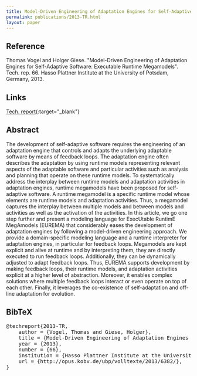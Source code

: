 ```yaml
---
title: Model-Driven Engineering of Adaptation Engines for Self-Adaptive Software -- Executable Runtime Megamodels
permalink: publications/2013-TR.html
layout: paper
---
```


## Reference
Thomas Vogel and Holger Giese. "Model-Driven Engineering of Adaptation Engines for Self-Adaptive Software: Executable Runtime Megamodels". Tech. rep. 66. Hasso Plattner Institute at the University of Potsdam, Germany, 2013.

## Links
[Tech. report](http://opus.kobv.de/ubp/volltexte/2013/6382/){:target="_blank"}

## Abstract
The development of self-adaptive software requires the engineering of an adaptation engine that controls and adapts the underlying adaptable software by means of feedback loops. The adaptation engine often describes the adaptation by using runtime models representing relevant aspects of the adaptable software and particular activities such as analysis and planning that operate on these runtime models. To systematically address the interplay between runtime models and adaptation activities in adaptation engines, runtime megamodels have been proposed for self-adaptive software. A runtime megamodel is a specific runtime model whose elements are runtime models and adaptation activities. Thus, a megamodel captures the interplay between multiple models and between models and activities as well as the activation of the activities. In this article, we go one step further and present a modeling language for ExecUtable RuntimE MegAmodels (EUREMA) that considerably eases the development of adaptation engines by following a model-driven engineering approach. We provide a domain-specific modeling language and a runtime interpreter for adaptation engines, in particular for feedback loops. Megamodels are kept explicit and alive at runtime and by interpreting them, they are directly executed to run feedback loops. Additionally, they can be dynamically adjusted to adapt feedback loops. Thus, EUREMA supports development by making feedback loops, their runtime models, and adaptation activities explicit at a higher level of abstraction. Moreover, it enables complex solutions where multiple feedback loops interact or even operate on top of each other. Finally, it leverages the co-existence of self-adaptation and off-line adaptation for evolution.

## BibTeX

<div class="bibtex">
<pre>@techreport{2013-TR,
    author = {Vogel, Thomas and Giese, Holger},
    title = {Model-Driven Engineering of Adaptation Engines for Self-Adaptive Software: Executable Runtime Megamodels},
    year = {2013},
    number = {66},
    institution = {Hasso Plattner Institute at the University of Potsdam, Germany},
    url = {http://opus.kobv.de/ubp/volltexte/2013/6382/},
}</pre>
</div>
